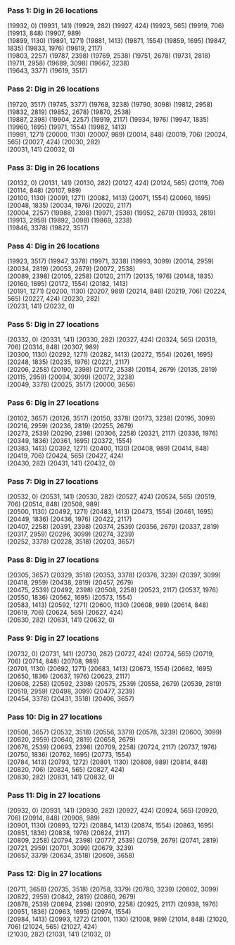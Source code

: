 ### Pass 1: Dig in 26 locations

(19932, 0)   (19931, 141)   (19929, 282)   (19927, 424)   (19923, 565)   (19919, 706)   (19913, 848)   (19907, 989)   
(19899, 1130)   (19891, 1271)   (19881, 1413)   (19871, 1554)   (19859, 1695)   (19847, 1835)   (19833, 1976)   (19819, 2117)   
(19803, 2257)   (19787, 2398)   (19769, 2538)   (19751, 2678)   (19731, 2818)   (19711, 2958)   (19689, 3098)   (19667, 3238)   
(19643, 3377)   (19619, 3517)   

### Pass 2: Dig in 26 locations

(19720, 3517)   (19745, 3377)   (19768, 3238)   (19790, 3098)   (19812, 2958)   (19832, 2819)   (19852, 2678)   (19870, 2538)   
(19887, 2398)   (19904, 2257)   (19919, 2117)   (19934, 1976)   (19947, 1835)   (19960, 1695)   (19971, 1554)   (19982, 1413)   
(19991, 1271)   (20000, 1130)   (20007, 989)   (20014, 848)   (20019, 706)   (20024, 565)   (20027, 424)   (20030, 282)   
(20031, 141)   (20032, 0)   

### Pass 3: Dig in 26 locations

(20132, 0)   (20131, 141)   (20130, 282)   (20127, 424)   (20124, 565)   (20119, 706)   (20114, 848)   (20107, 989)   
(20100, 1130)   (20091, 1271)   (20082, 1413)   (20071, 1554)   (20060, 1695)   (20048, 1835)   (20034, 1976)   (20020, 2117)   
(20004, 2257)   (19988, 2398)   (19971, 2538)   (19952, 2679)   (19933, 2819)   (19913, 2959)   (19892, 3098)   (19869, 3238)   
(19846, 3378)   (19822, 3517)   

### Pass 4: Dig in 26 locations

(19923, 3517)   (19947, 3378)   (19971, 3238)   (19993, 3099)   (20014, 2959)   (20034, 2819)   (20053, 2679)   (20072, 2538)   
(20089, 2398)   (20105, 2258)   (20120, 2117)   (20135, 1976)   (20148, 1835)   (20160, 1695)   (20172, 1554)   (20182, 1413)   
(20191, 1271)   (20200, 1130)   (20207, 989)   (20214, 848)   (20219, 706)   (20224, 565)   (20227, 424)   (20230, 282)   
(20231, 141)   (20232, 0)   

### Pass 5: Dig in 27 locations

(20332, 0)   (20331, 141)   (20330, 282)   (20327, 424)   (20324, 565)   (20319, 706)   (20314, 848)   (20307, 989)   
(20300, 1130)   (20292, 1271)   (20282, 1413)   (20272, 1554)   (20261, 1695)   (20248, 1835)   (20235, 1976)   (20221, 2117)   
(20206, 2258)   (20190, 2398)   (20172, 2538)   (20154, 2679)   (20135, 2819)   (20115, 2959)   (20094, 3099)   (20072, 3238)   
(20049, 3378)   (20025, 3517)   (20000, 3656)   

### Pass 6: Dig in 27 locations

(20102, 3657)   (20126, 3517)   (20150, 3378)   (20173, 3238)   (20195, 3099)   (20216, 2959)   (20236, 2819)   (20255, 2679)   
(20273, 2539)   (20290, 2398)   (20306, 2258)   (20321, 2117)   (20336, 1976)   (20349, 1836)   (20361, 1695)   (20372, 1554)   
(20383, 1413)   (20392, 1271)   (20400, 1130)   (20408, 989)   (20414, 848)   (20419, 706)   (20424, 565)   (20427, 424)   
(20430, 282)   (20431, 141)   (20432, 0)   

### Pass 7: Dig in 27 locations

(20532, 0)   (20531, 141)   (20530, 282)   (20527, 424)   (20524, 565)   (20519, 706)   (20514, 848)   (20508, 989)   
(20500, 1130)   (20492, 1271)   (20483, 1413)   (20473, 1554)   (20461, 1695)   (20449, 1836)   (20436, 1976)   (20422, 2117)   
(20407, 2258)   (20391, 2398)   (20374, 2539)   (20356, 2679)   (20337, 2819)   (20317, 2959)   (20296, 3099)   (20274, 3239)   
(20252, 3378)   (20228, 3518)   (20203, 3657)   

### Pass 8: Dig in 27 locations

(20305, 3657)   (20329, 3518)   (20353, 3378)   (20376, 3239)   (20397, 3099)   (20418, 2959)   (20438, 2819)   (20457, 2679)   
(20475, 2539)   (20492, 2398)   (20508, 2258)   (20523, 2117)   (20537, 1976)   (20550, 1836)   (20562, 1695)   (20573, 1554)   
(20583, 1413)   (20592, 1271)   (20600, 1130)   (20608, 989)   (20614, 848)   (20619, 706)   (20624, 565)   (20627, 424)   
(20630, 282)   (20631, 141)   (20632, 0)   

### Pass 9: Dig in 27 locations

(20732, 0)   (20731, 141)   (20730, 282)   (20727, 424)   (20724, 565)   (20719, 706)   (20714, 848)   (20708, 989)   
(20701, 1130)   (20692, 1271)   (20683, 1413)   (20673, 1554)   (20662, 1695)   (20650, 1836)   (20637, 1976)   (20623, 2117)   
(20608, 2258)   (20592, 2398)   (20575, 2539)   (20558, 2679)   (20539, 2819)   (20519, 2959)   (20498, 3099)   (20477, 3239)   
(20454, 3378)   (20431, 3518)   (20406, 3657)   

### Pass 10: Dig in 27 locations

(20508, 3657)   (20532, 3518)   (20556, 3379)   (20578, 3239)   (20600, 3099)   (20620, 2959)   (20640, 2819)   (20658, 2679)   
(20676, 2539)   (20693, 2398)   (20709, 2258)   (20724, 2117)   (20737, 1976)   (20750, 1836)   (20762, 1695)   (20773, 1554)   
(20784, 1413)   (20793, 1272)   (20801, 1130)   (20808, 989)   (20814, 848)   (20820, 706)   (20824, 565)   (20827, 424)   
(20830, 282)   (20831, 141)   (20832, 0)   

### Pass 11: Dig in 27 locations

(20932, 0)   (20931, 141)   (20930, 282)   (20927, 424)   (20924, 565)   (20920, 706)   (20914, 848)   (20908, 989)   
(20901, 1130)   (20893, 1272)   (20884, 1413)   (20874, 1554)   (20863, 1695)   (20851, 1836)   (20838, 1976)   (20824, 2117)   
(20809, 2258)   (20794, 2398)   (20777, 2539)   (20759, 2679)   (20741, 2819)   (20721, 2959)   (20701, 3099)   (20679, 3239)   
(20657, 3379)   (20634, 3518)   (20609, 3658)   

### Pass 12: Dig in 27 locations

(20711, 3658)   (20735, 3518)   (20758, 3379)   (20780, 3239)   (20802, 3099)   (20822, 2959)   (20842, 2819)   (20860, 2679)   
(20878, 2539)   (20894, 2398)   (20910, 2258)   (20925, 2117)   (20938, 1976)   (20951, 1836)   (20963, 1695)   (20974, 1554)   
(20984, 1413)   (20993, 1272)   (21001, 1130)   (21008, 989)   (21014, 848)   (21020, 706)   (21024, 565)   (21027, 424)   
(21030, 282)   (21031, 141)   (21032, 0)
